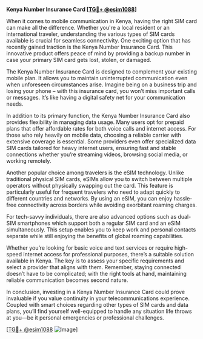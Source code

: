 **Kenya Number Insurance Card [[TG💪+ @esim1088](https://t.me/s/esim1088)]**

When it comes to mobile communication in Kenya, having the right SIM card can make all the difference. Whether you're a local resident or an international traveler, understanding the various types of SIM cards available is crucial for seamless connectivity. One exciting option that has recently gained traction is the Kenya Number Insurance Card. This innovative product offers peace of mind by providing a backup number in case your primary SIM card gets lost, stolen, or damaged.

The Kenya Number Insurance Card is designed to complement your existing mobile plan. It allows you to maintain uninterrupted communication even when unforeseen circumstances arise. Imagine being on a business trip and losing your phone – with this insurance card, you won’t miss important calls or messages. It’s like having a digital safety net for your communication needs.

In addition to its primary function, the Kenya Number Insurance Card also provides flexibility in managing data usage. Many users opt for prepaid plans that offer affordable rates for both voice calls and internet access. For those who rely heavily on mobile data, choosing a reliable carrier with extensive coverage is essential. Some providers even offer specialized data SIM cards tailored for heavy internet users, ensuring fast and stable connections whether you’re streaming videos, browsing social media, or working remotely.

Another popular choice among travelers is the eSIM technology. Unlike traditional physical SIM cards, eSIMs allow you to switch between multiple operators without physically swapping out the card. This feature is particularly useful for frequent travelers who need to adapt quickly to different countries and networks. By using an eSIM, you can enjoy hassle-free connectivity across borders while avoiding exorbitant roaming charges.

For tech-savvy individuals, there are also advanced options such as dual-SIM smartphones which support both a regular SIM card and an eSIM simultaneously. This setup enables you to keep work and personal contacts separate while still enjoying the benefits of global roaming capabilities.

Whether you’re looking for basic voice and text services or require high-speed internet access for professional purposes, there’s a suitable solution available in Kenya. The key is to assess your specific requirements and select a provider that aligns with them. Remember, staying connected doesn’t have to be complicated; with the right tools at hand, maintaining reliable communication becomes second nature.

In conclusion, investing in a Kenya Number Insurance Card could prove invaluable if you value continuity in your telecommunications experience. Coupled with smart choices regarding other types of SIM cards and data plans, you’ll find yourself well-equipped to handle any situation life throws at you—be it personal emergencies or professional challenges.

[[TG💪+ @esim1088](https://t.me/s/esim1088) ![Image](https://i.postimg.cc/Y0z9fWf4/image.png)]